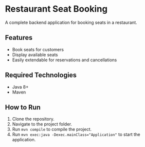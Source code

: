 # Restaurant Seat Booking

A complete backend application for booking seats in a restaurant.

## Features
- Book seats for customers
- Display available seats
- Easily extendable for reservations and cancellations

## Required Technologies
- Java 8+
- Maven

## How to Run
1. Clone the repository.
2. Navigate to the project folder.
3. Run `mvn compile` to compile the project.
4. Run `mvn exec:java -Dexec.mainClass="Application"` to start the application.
